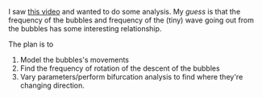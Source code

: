 I saw [this video](https://www.reddit.com/r/Damnthatsinteresting/comments/eibmnj/nebula_in_champagne/) and wanted to do some analysis.
My *guess* is that the frequency of the bubbles and frequency of the (tiny) wave going out from the bubbles has some interesting relationship.

The plan is to

1. Model the bubbles's movements
2. Find the frequency of rotation of the descent of the bubbles
3. Vary parameters/perform bifurcation analysis to find where they're changing direction.
